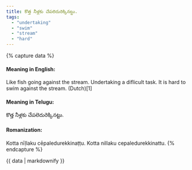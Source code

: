 ```yaml
---
title: కొత్త నీళ్లకు చేపలెదురెక్కినట్టు.
tags:
  - "undertaking"
  - "swim"
  - "stream"
  - "hard"
---
```


{% capture data %}
#### Meaning in English:
Like fish going against the stream.
Undertaking a diflicult task.
It is hard to swim against the stream. (Dutch)[1]

#### Meaning in Telugu:
కొత్త నీళ్లకు చేపలెదురెక్కినట్టు.

#### Romanization:
Kotta nīḷlaku cēpaledurekkinaṭṭu.
Kotta nillaku cepaledurekkinattu.
{% endcapture %}

{{ data | markdownify }}

